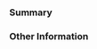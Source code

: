 ### Summary
  <!--
  Link to the issue describing the bug that you're fixing.
  Provide a general description of the code changes in your pull request.
  -->
  ### Other Information
  <!--
  If there's anything else that's important and relevant to your pull request, mention that information here.
  -->
